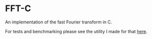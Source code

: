 # FFT-C
An implementation of the fast Fourier transform in C.

For tests and benchmarking please see the utility I made for that [here](https://github.com/florenzthedev/FourierTransformBenchmark).
